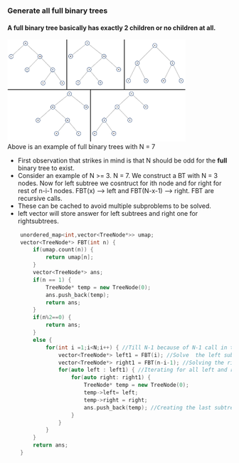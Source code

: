 ### Generate all full binary trees
#### A full binary tree basically has exactly 2 children or no children at all. 
<img src="../Images/fivetrees.png" alt="drawing" width="400"/> \
Above is an example of full binary trees with N = 7

- First observation that strikes in mind is that N should be odd for the **full** binary tree to exist.
- Consider an example of N >= 3. N = 7. We construct a BT with N = 3 nodes. Now for left subtree we cosntruct for ith node and for right for rest of n-i-1 nodes. FBT(x) --> left and FBT(N-x-1) --> right. FBT are recursive calls.
- These can be cached to avoid multiple subproblems to be solved.
- left vector will store answer for left subtrees and right one for rightsubtrees.
```c++
    unordered_map<int,vector<TreeNode*>> umap;
    vector<TreeNode*> FBT(int n) {
        if(umap.count(n)) {
            return umap[n];
        }
        vector<TreeNode*> ans;
        if(n == 1) {
            TreeNode* temp = new TreeNode(0);
            ans.push_back(temp);
            return ans;
        }
        if(n%2==0) {
            return ans;
        }
        else {
            for(int i =1;i<N;i++) { //Till N-1 because of N-1 call in the function
                vector<TreeNode*> left1 = FBT(i); //Solve  the left subtree problem
                vector<TreeNode*> right1 = FBT(n-i-1); //Solving the right subtree problem
                for(auto left : left1) { //Iterating for all left and right subtrees to connect their links
                    for(auto right: right1) {
                        TreeNode* temp = new TreeNode(0);
                        temp->left= left; 
                        temp->right = right;
                        ans.push_back(temp); //Creating the last subtree bottom up recursion. Neeche se upar.
                    }
                }
            }
        }
        return ans;
    }

```